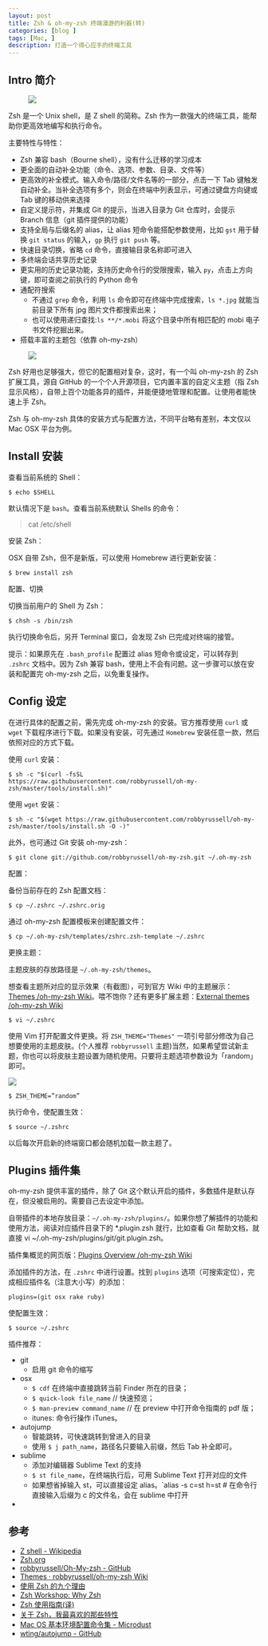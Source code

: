 ```yaml
---
layout: post
title: Zsh & oh-my-zsh 终端漫游的利器(转)
categories: [blog ]
tags: [Mac, ]
description: 打造一个得心应手的终端工具
---
```



## Intro 简介

<figure>
    <img src="http://dreamofbook.qiniudn.com/ZshLogoDisplay.png">
</figure> 


Zsh 是一个 Unix shell，是 Z shell 的简称。Zsh 作为一款强大的终端工具，能帮助你更高效地编写和执行命令。

主要特性与特性：

- Zsh 兼容 bash（Bourne shell），没有什么迁移的学习成本
- 更全面的自动补全功能（命令、选项、参数、目录、文件等）
- 更高效的补全模式。输入命令/路径/文件名等的一部分，点击一下 Tab 键触发自动补全。当补全选项有多个，则会在终端中列表显示，可通过键盘方向键或 Tab 键的移动供来选择
- 自定义提示符，并集成 Git 的提示，当进入目录为 Git 仓库时，会提示 Branch 信息（git 插件提供的功能）
- 支持全局与后缀名的 alias，让 alias 短命令能搭配参数使用，比如 `gst` 用于替换 `git status` 的输入，`gp` 执行 `git push` 等。
- 快速目录切换，省略 `cd` 命令，直接输目录名称即可进入
- 多终端会话共享历史记录
- 更实用的历史记录功能，支持历史命令行的受限搜索，输入 `py`，点击上方向键，即可查阅之前执行的 Python 命令
- 通配符搜索
  - 不通过 `grep` 命令，利用 `ls` 命令即可在终端中完成搜索，`ls *.jpg` 就能当前目录下所有 jpg 图片文件都搜索出来；
  - 也可以使用递归查找:`ls **/*.mobi` 将这个目录中所有相匹配的 mobi 电子书文件挖掘出来。
- 搭载丰富的主题包（依靠 oh-my-zsh）

<figure>
    <img src="http://dreamofbook.qiniudn.com/OhMyZshLogoDisplay.png">
</figure> 


Zsh 好用也足够强大，但它的配置相对复杂，这时，有一个叫 oh-my-zsh 的 Zsh 扩展工具，源自 GitHub 的一个个人开源项目，它内置丰富的自定义主题（指 Zsh 显示风格），自带上百个功能各异的插件，并能便捷地管理和配置。让使用者能快速上手 Zsh。


Zsh 与 oh-my-zsh 具体的安装方式与配置方法，不同平台略有差别，本文仅以 Mac OSX 平台为例。

## Install 安装

查看当前系统的 Shell：

```
$ echo $SHELL
```
默认情况下是 `bash`。查看当前系统默认 Shells 的命令：

> cat /etc/shell

安装 Zsh：

OSX 自带 Zsh，但不是新版，可以使用 Homebrew 进行更新安装：

```
$ brew install zsh
```

配置、切换

切换当前用户的 Shell 为 Zsh：

```
$ chsh -s /bin/zsh
```

执行切换命令后，另开 Terminal 窗口，会发现 Zsh 已完成对终端的接管。

提示：如果原先在 `.bash_profile` 配置过 alias 短命令或设定，可以转存到 `.zshrc` 文档中。因为 Zsh 兼容 bash，使用上不会有问题。这一步骤可以放在安装和配置完 oh-my-zsh 之后，以免重复操作。

## Config 设定

在进行具体的配置之前，需先完成 oh-my-zsh 的安装。官方推荐使用 `curl` 或 `wget` 下载程序进行下载。如果没有安装，可先通过 `Homebrew` 安装任意一款，然后依照对应的方式下载。

使用 `curl` 安装：

```
$ sh -c "$(curl -fsSL https://raw.githubusercontent.com/robbyrussell/oh-my-zsh/master/tools/install.sh)"
```

使用 `wget` 安装：

```
$ sh -c "$(wget https://raw.githubusercontent.com/robbyrussell/oh-my-zsh/master/tools/install.sh -O -)"
```

此外，也可通过 Git 安装 oh-my-zsh：

```
$ git clone git://github.com/robbyrussell/oh-my-zsh.git ~/.oh-my-zsh
```

配置：

备份当前存在的 Zsh 配置文档：

```
$ cp ~/.zshrc ~/.zshrc.orig
```

通过 oh-my-zsh 配置模板来创建配置文件：

```
$ cp ~/.oh-my-zsh/templates/zshrc.zsh-template ~/.zshrc
```
更换主题：

主题皮肤的存放路径是 `~/.oh-my-zsh/themes`。

想查看主题所对应的显示效果（有截图），可到官方 Wiki 中的主题展示： [Themes /oh-my-zsh Wiki](https://github.com/robbyrussell/oh-my-zsh/wiki/themes)。喂不饱你？还有更多扩展主题：[External themes /oh-my-zsh Wiki](https://github.com/robbyrussell/oh-my-zsh/wiki/External-themes)


```
$ vi ~/.zshrc
```

使用 Vim 打开配置文件更换。将 `ZSH_THEME="Themes"` 一项引号部分修改为自己想要使用的主题皮肤。(个人推荐 `robbyrussell` 主题)当然，如果希望尝试新主题，你也可以将皮肤主题设置为随机使用。只要将主题选项参数设为「random」即可。

![](http://dreamofbook.qiniudn.com/CLIiTermAndArcheyDisplay.png)

```
$ ZSH_THEME=”random”
```

执行命令，使配置生效：

```
$ source ~/.zshrc
```

以后每次开启新的终端窗口都会随机加载一款主题了。

## Plugins 插件集

oh-my-zsh 提供丰富的插件，除了 Git 这个默认开启的插件，多数插件是默认存在，但没被启用的。需要自己去设定中添加。

自带插件的本地存放目录：`~/.oh-my-zsh/plugins/`。如果你想了解插件的功能和使用方法，阅读对应插件目录下的 *.plugin.zsh 就行，比如查看 Git 帮助文档，就直接 vi ~/.oh-my-zsh/plugins/git/git.plugin.zsh。

插件集概览的网页版：[Plugins Overview /oh-my-zsh Wiki](https://github.com/robbyrussell/oh-my-zsh/wiki/Plugins-Overview)

添加插件的方法，在 `.zshrc` 中进行设置。找到 `plugins` 选项（可搜索定位），完成相应插件名（注意大小写）的添加：

```
plugins=(git osx rake ruby)
```

使配置生效：

```
$ source ~/.zshrc
```

插件推荐：

- git 
  + 启用 git 命令的缩写
- osx
  + `$ cdf` 在终端中直接跳转当前 Finder 所在的目录；
  + `$ quick-look file_name` // 快速预览；
  + `$ man-preview command_name` // 在 preview 中打开命令指南的 pdf 版；
  + itunes: 命令行操作 iTunes。
- autojump 
  + 智能跳转，可快速跳转到曾进入的目录
  + 使用 `$ j path_name`，路径名只要输入前缀，然后 Tab 补全即可。
- sublime
  + 添加对编辑器 Sublime Text 的支持
  + `$ st file_name`，在终端执行后，可用 Sublime Text 打开对应的文件
  + 如果想省掉输入 st，可以直接设定 alias。`alias -s c=st h=st # 在命令行直接输入后缀为 c 的文件名，会在 sublime 中打开
- 

## 参考
* [Z shell - Wikipedia](https://en.wikipedia.org/wiki/Z_shell)
* [Zsh.org](http://www.zsh.org/)
* [robbyrussell/Oh-My-zsh - GitHub](https://github.com/robbyrussell/oh-my-zsh)
* [Themes · robbyrussell/oh-my-zsh Wiki](https://github.com/robbyrussell/oh-my-zsh/wiki/themes)
* [使用 Zsh 的九个理由](http://blog.jobbole.com/28829/)
* [Zsh Workshop: Why Zsh](https://www-s.acm.illinois.edu/workshops/zsh/why.html)
* [Zsh 使用指南(译)](http://hackerxu.com/2014/11/19/ZSH.html)
* [关于 Zsh，我最喜欢的那些特性](http://blog.jobbole.com/80620/)
* [Mac OS 基本环境配置命令集 - Microdust](http://azeril.me/blog/OS-Basic-Configure.html)  
* [wting/autojump - GitHub](https://github.com/wting/autojump)

